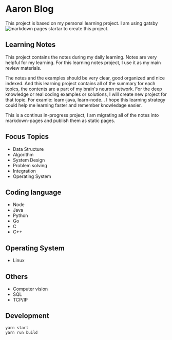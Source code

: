 # Aaron Blog

This project is based on my personal learning project. I am using gatsby ![markdown pages startar](https://github.com/gatsbyjs/gatsby/tree/master/examples/using-markdown-pages) to create this project.

## Learning Notes

This project contains the notes during my daily learning. Notes are very helpful for my learning. For this learning notes project, I use it as my main review materials.

The notes and the examples should be very clear, good organized and nice indexed. And this learning project contains all of the summary for each topics, the contents are a part of my brain's neuron network. For the deep knowledge or real coding examples or solutions, I will create new project for that topic. For examle: learn-java, learn-node... I hope this learning strategy could help me learning faster and remember knowledage easier.

This is a continus in-progress project, I am migrating all of the notes into markdown-pages and publish them as static pages.

## Focus Topics

- Data Structure
- Algorithm
- System Design
- Problem solving
- Integration
- Operating System

## Coding language

- Node
- Java
- Python
- Go
- C
- C++

## Operating System

- Linux

## Others

- Computer vision
- SQL
- TCP/IP

## Development

```bash
yarn start
yarn run build
```
